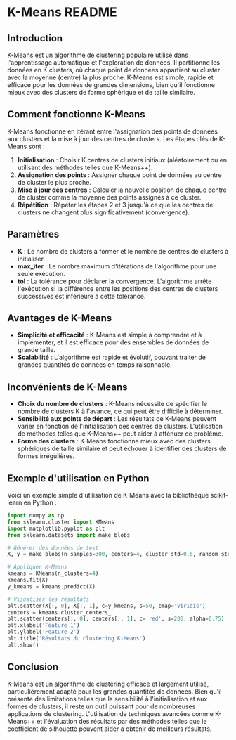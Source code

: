 # K-Means README

## Introduction

K-Means est un algorithme de clustering populaire utilisé dans l'apprentissage automatique et l'exploration de données. Il partitionne les données en K clusters, où chaque point de données appartient au cluster avec la moyenne (centre) la plus proche. K-Means est simple, rapide et efficace pour les données de grandes dimensions, bien qu'il fonctionne mieux avec des clusters de forme sphérique et de taille similaire.

## Comment fonctionne K-Means

K-Means fonctionne en itérant entre l'assignation des points de données aux clusters et la mise à jour des centres de clusters. Les étapes clés de K-Means sont :

1. **Initialisation** : Choisir K centres de clusters initiaux (aléatoirement ou en utilisant des méthodes telles que K-Means++).
2. **Assignation des points** : Assigner chaque point de données au centre de cluster le plus proche.
3. **Mise à jour des centres** : Calculer la nouvelle position de chaque centre de cluster comme la moyenne des points assignés à ce cluster.
4. **Répétition** : Répéter les étapes 2 et 3 jusqu'à ce que les centres de clusters ne changent plus significativement (convergence).

## Paramètres

- **K** : Le nombre de clusters à former et le nombre de centres de clusters à initialiser.
- **max_iter** : Le nombre maximum d'itérations de l'algorithme pour une seule exécution.
- **tol** : La tolérance pour déclarer la convergence. L'algorithme arrête l'exécution si la différence entre les positions des centres de clusters successives est inférieure à cette tolérance.

## Avantages de K-Means

- **Simplicité et efficacité** : K-Means est simple à comprendre et à implémenter, et il est efficace pour des ensembles de données de grande taille.
- **Scalabilité** : L'algorithme est rapide et évolutif, pouvant traiter de grandes quantités de données en temps raisonnable.

## Inconvénients de K-Means

- **Choix du nombre de clusters** : K-Means nécessite de spécifier le nombre de clusters K à l'avance, ce qui peut être difficile à déterminer.
- **Sensibilité aux points de départ** : Les résultats de K-Means peuvent varier en fonction de l'initialisation des centres de clusters. L'utilisation de méthodes telles que K-Means++ peut aider à atténuer ce problème.
- **Forme des clusters** : K-Means fonctionne mieux avec des clusters sphériques de taille similaire et peut échouer à identifier des clusters de formes irrégulières.

## Exemple d'utilisation en Python

Voici un exemple simple d'utilisation de K-Means avec la bibliothèque scikit-learn en Python :

```python
import numpy as np
from sklearn.cluster import KMeans
import matplotlib.pyplot as plt
from sklearn.datasets import make_blobs

# Générer des données de test
X, y = make_blobs(n_samples=300, centers=4, cluster_std=0.6, random_state=0)

# Appliquer K-Means
kmeans = KMeans(n_clusters=4)
kmeans.fit(X)
y_kmeans = kmeans.predict(X)

# Visualiser les résultats
plt.scatter(X[:, 0], X[:, 1], c=y_kmeans, s=50, cmap='viridis')
centers = kmeans.cluster_centers_
plt.scatter(centers[:, 0], centers[:, 1], c='red', s=200, alpha=0.75)
plt.xlabel('Feature 1')
plt.ylabel('Feature 2')
plt.title('Résultats du clustering K-Means')
plt.show()
```

## Conclusion

K-Means est un algorithme de clustering efficace et largement utilisé, particulièrement adapté pour les grandes quantités de données. Bien qu'il présente des limitations telles que la sensibilité à l'initialisation et aux formes de clusters, il reste un outil puissant pour de nombreuses applications de clustering. L'utilisation de techniques avancées comme K-Means++ et l'évaluation des résultats par des méthodes telles que le coefficient de silhouette peuvent aider à obtenir de meilleurs résultats.
